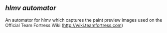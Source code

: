 *hlmv automator*
-------------------------

An automator for hlmv which captures the paint preview images used on the Official Team Fortress Wiki (http://wiki.teamfortress.com)